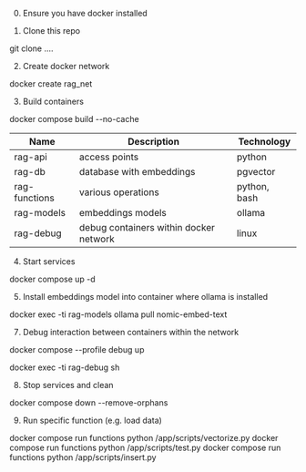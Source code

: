 0. Ensure you have docker installed

1. Clone this repo

git clone ....

2. Create docker network

docker create rag_net

3. Build containers

docker compose build --no-cache

|Name|Description|Technology|
|-|-|-|
|rag-api|access points|python|
|rag-db|database with embeddings|pgvector|
|rag-functions|various operations|python, bash|
|rag-models|embeddings models|ollama|
|rag-debug|debug containers within docker network|linux|

4. Start services

docker compose up -d

5. Install embeddings model into container where ollama is installed

docker exec -ti rag-models ollama pull nomic-embed-text

7. Debug interaction between containers within the network

docker compose --profile debug up

docker exec -ti rag-debug sh

8. Stop services and clean

docker compose down --remove-orphans

9. Run specific function (e.g. load data)

docker compose run functions python /app/scripts/vectorize.py
docker compose run functions python /app/scripts/test.py
docker compose run functions python /app/scripts/insert.py



